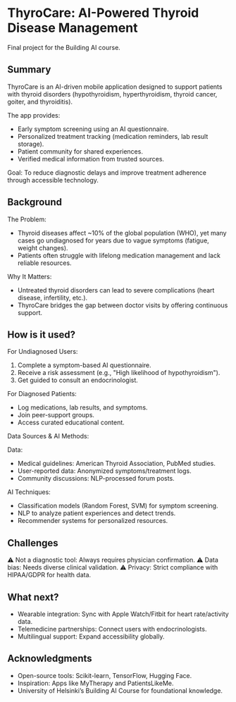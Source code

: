 # ThyroCare: AI-Powered Thyroid Disease Management

Final project for the Building AI course.

## Summary

ThyroCare is an AI-driven mobile application designed to support patients with thyroid disorders (hypothyroidism, hyperthyroidism, thyroid cancer, goiter, and thyroiditis). 

The app provides:

* Early symptom screening using an AI questionnaire.
* Personalized treatment tracking (medication reminders, lab result storage).
* Patient community for shared experiences.
* Verified medical information from trusted sources.

Goal: To reduce diagnostic delays and improve treatment adherence through accessible technology.

## Background

The Problem:

* Thyroid diseases affect ~10% of the global population (WHO), yet many cases go undiagnosed for years due to vague symptoms (fatigue, weight changes).
* Patients often struggle with lifelong medication management and lack reliable resources.

Why It Matters:

* Untreated thyroid disorders can lead to severe complications (heart disease, infertility, etc.).
* ThyroCare bridges the gap between doctor visits by offering continuous support.

## How is it used?

For Undiagnosed Users:

1. Complete a symptom-based AI questionnaire.
2. Receive a risk assessment (e.g., "High likelihood of hypothyroidism").
3. Get guided to consult an endocrinologist.

For Diagnosed Patients:

* Log medications, lab results, and symptoms.
* Join peer-support groups.
* Access curated educational content.

Data Sources & AI Methods:

Data: 

* Medical guidelines: American Thyroid Association, PubMed studies.
* User-reported data: Anonymized symptoms/treatment logs.
* Community discussions: NLP-processed forum posts.

AI Techniques:

* Classification models (Random Forest, SVM) for symptom screening.
* NLP to analyze patient experiences and detect trends.
* Recommender systems for personalized resources.

## Challenges

⚠️ Not a diagnostic tool: Always requires physician confirmation.
⚠️ Data bias: Needs diverse clinical validation.
⚠️ Privacy: Strict compliance with HIPAA/GDPR for health data.

## What next?

* Wearable integration: Sync with Apple Watch/Fitbit for heart rate/activity data.
* Telemedicine partnerships: Connect users with endocrinologists.
* Multilingual support: Expand accessibility globally.

## Acknowledgments

* Open-source tools: Scikit-learn, TensorFlow, Hugging Face. 
* Inspiration: Apps like MyTherapy and PatientsLikeMe.
* University of Helsinki’s Building AI Course for foundational knowledge.

